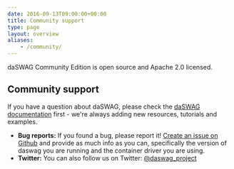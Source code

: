 ```yaml
---
date: 2016-09-13T09:00:00+00:00
title: Community support
type: page
layout: overview
aliases:
    - /community/
---
```

daSWAG Community Edition is open source and Apache 2.0 licensed.

## Community support
If you have a question about daSWAG, please check the [daSWAG documentation](/documentation/using-daswag) first  - we're always adding new resources, tutorials and examples.

* **Bug reports:** If you found a bug, please report it! [Create an issue on Github](https://github.com/daswag/daswag-website/issues) and provide as much info as you can, specifically the version of daswag you are running and the container driver you are using.
* **Twitter:** You can also follow us on Twitter: [@daswag_project](https://twitter.com/daswag_project)
